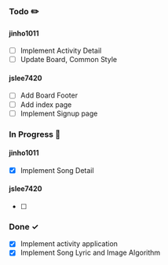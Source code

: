 ### Todo ✏️
#### jinho1011
- [ ] Implement Activity Detail
- [ ] Update Board, Common Style

#### jslee7420
- [ ] Add Board Footer
- [ ] Add index page
- [ ] Implement Signup page

### In Progress 🚀
#### jinho1011
- [X] Implement Song Detail

#### jslee7420
- [ ] 


### Done ✓
- [x] Implement activity application
- [x] Implement Song Lyric and Image Algorithm